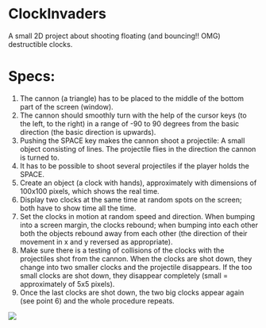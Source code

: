 # ClockInvaders
A small 2D project about shooting floating (and bouncing!! OMG) destructible clocks.

# Specs:
1.  The cannon (a triangle) has to be placed to the middle of the bottom part of the screen (window).
2.  The cannon should smoothly turn with the help of the cursor keys (to the left, to the right) in a range of -90 to 90 degrees from the basic direction (the basic direction is upwards).
3.  Pushing the SPACE key makes the cannon shoot a projectile: A small object consisting of lines. The projectile flies in the direction the cannon is turned to.
4.  It has to be possible to shoot several projectiles if the player holds the SPACE.
5.  Create an object (a clock with hands), approximately with dimensions of 100x100 pixels, which shows the real time.
6.  Display two clocks at the same time at random spots on the screen; both have to show time all the time.
7.  Set the clocks in motion at random speed and direction. When bumping into a screen margin, the clocks rebound; when bumping into each other both the objects rebound away from each other (the direction of their movement in x and y reversed as appropriate).
8.  Make sure there is a testing of collisions of the clocks with the projectiles shot from the cannon. When the clocks are shot down, they change into two smaller clocks and the projectile disappears. If the too small clocks are shot down, they disappear completely (small = approximately of 5x5 pixels).
9.  Once the last clocks are shot down, the two big clocks appear again (see point 6) and the whole procedure repeats.

![](https://github.com/damianiRiccardo90/ClockInvaders/raw/master/src/common/demo.gif)
